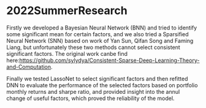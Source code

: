 # 2022SummerResearch

Firstly we developed a Bayesian Neural Network (BNN) and tried to identify some significant mean for certain factors, and we also tried a Sparsified Neural Network (SNN) based on work of Yan Sun, Qifan Song and Faming Liang, but unfortunately these two methods cannot select consistent significant factors. The original work canbe find here:https://github.com/sylydya/Consistent-Sparse-Deep-Learning-Theory-and-Computation.

Finally we tested LassoNet to select significant factors and then refitted DNN to evaluate the performance of the selected factors based on portfolio monthly returns and sharpe ratio, and provided insight into the annul change of useful factors, which proved the reliability of the model. 
